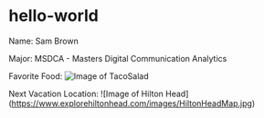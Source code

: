 # hello-world

Name: Sam Brown

Major: MSDCA - Masters Digital Communication Analytics

Favorite Food:
![Image of TacoSalad](https://cdn.loveandlemons.com/wp-content/uploads/2019/05/IMG_18225-taco-salad-close.jpg)

Next Vacation Location:
![Image of Hilton Head] (https://www.explorehiltonhead.com/images/HiltonHeadMap.jpg)
